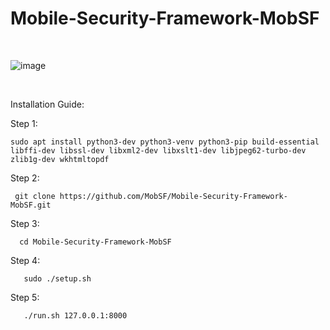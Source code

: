 # Mobile-Security-Framework-MobSF
<br>

![image](https://user-images.githubusercontent.com/120317751/211775592-8dee2bb6-ad98-4b96-9b79-9e2a22395a98.png)

<br>

Installation Guide: 

Step 1:

    sudo apt install python3-dev python3-venv python3-pip build-essential libffi-dev libssl-dev libxml2-dev libxslt1-dev libjpeg62-turbo-dev zlib1g-dev wkhtmltopdf
    
Step 2: 

     git clone https://github.com/MobSF/Mobile-Security-Framework-MobSF.git
     
Step 3:
 
      cd Mobile-Security-Framework-MobSF
      
 Step 4:
 
       sudo ./setup.sh
       
 Step 5:
 
       ./run.sh 127.0.0.1:8000


